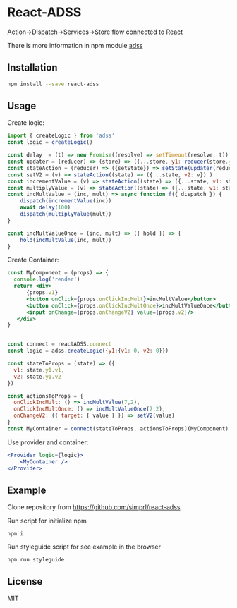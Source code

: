 # React-ADSS
Action->Dispatch->Services->Store flow connected to React

There is more information in npm module [adss](https://www.npmjs.com/package/adss)

## Installation
```sh
npm install --save react-adss
```
## Usage
Create logic:
```js
import { createLogic } from 'adss'
const logic = createLogic()

const delay  = (t) => new Promise((resolve) => setTimeout(resolve, t))
const updater = (reducer) => (store) => ({...store, y1: reducer(store.y1)})
const stateAction = (reducer) => ({setState}) => setState(updater(reducer))
const setV2 = (v) => stateAction((state) => ({...state, v2: v}) )
const incrementValue = (v) => stateAction((state) => ({...state, v1: state.v1 + v}) )
const multiplyValue = (v) => stateAction((state) => ({...state, v1: state.v1 * v}) )
const incMultValue = (inc, mult) => async function f({ dispatch }) {
    dispatch(incrementValue(inc))
    await delay(100)
    dispatch(multiplyValue(mult))
}

const incMultValueOnce = (inc, mult) => ({ hold }) => { 
    hold(incMultValue(inc, mult))
}
```
Create Container:
```jsx harmony
const MyComponent = (props) => {
  console.log('render')
  return <div>
      {props.v1}
      <button onClick={props.onClickIncMult}>incMultValue</button>
      <button onClick={props.onClickIncMultOnce}>incMultValueOnce</button>
      <input onChange={props.onChangeV2} value={props.v2}/>
   </div>
}


const connect = reactADSS.connect
const logic = adss.createLogic({y1:{v1: 0, v2: 0}})

const stateToProps = (state) => ({
  v1: state.y1.v1,
  v2: state.y1.v2
})

const actionsToProps = {
  onClickIncMult: () => incMultValue(7,2),
  onClickIncMultOnce: () => incMultValueOnce(7,2),
  onChangeV2: ({ target: { value } }) => setV2(value)
}
const MyContainer = connect(stateToProps, actionsToProps)(MyComponent)
```
Use provider and container:
```jsx harmony
<Provider logic={logic}>
    <MyContainer />
</Provider>
```

## Example
Clone repository from https://github.com/simprl/react-adss

Run script for initialize npm
```
npm i
```
  
Run styleguide script for see example in the browser
```
npm run styleguide
```  
## License
MIT